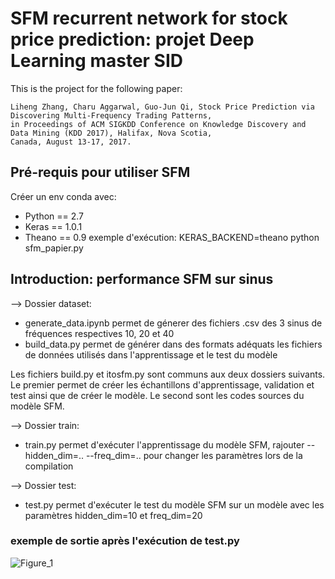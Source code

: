 # SFM recurrent network for stock price prediction: projet Deep Learning master SID
This is the project for the following paper:
    
    Liheng Zhang, Charu Aggarwal, Guo-Jun Qi, Stock Price Prediction via Discovering Multi-Frequency Trading Patterns,
    in Proceedings of ACM SIGKDD Conference on Knowledge Discovery and Data Mining (KDD 2017), Halifax, Nova Scotia,
    Canada, August 13-17, 2017.
    
 ## Pré-requis pour utiliser SFM
 Créer un env conda avec:
 - Python == 2.7
 - Keras == 1.0.1
 - Theano == 0.9
exemple d'exécution: KERAS_BACKEND=theano python sfm_papier.py

## Introduction: performance SFM sur sinus
--> Dossier dataset: 
 - generate_data.ipynb permet de génerer des fichiers .csv des 3 sinus de fréquences respectives 10, 20 et 40
 - build_data.py permet de générer dans des formats adéquats les fichiers de données utilisés dans l'apprentissage et le test du modèle

Les fichiers build.py et itosfm.py sont communs aux deux dossiers suivants. Le premier permet de créer les échantillons d'apprentissage, validation et test ainsi que de créer le modèle. Le second sont les codes sources du modèle SFM.

--> Dossier train:
 - train.py permet d'exécuter l'apprentissage du modèle SFM, rajouter --hidden_dim=.. --freq_dim=.. pour changer les paramètres lors de la compilation

--> Dossier test:
 - test.py permet d'exécuter le test du modèle SFM sur un modèle avec les paramètres hidden_dim=10 et freq_dim=20

### exemple de sortie après l'exécution de test.py
 ![Figure_1](https://user-images.githubusercontent.com/79654847/148119083-15200521-d9e0-4b34-8849-22059d1c1505.png)
